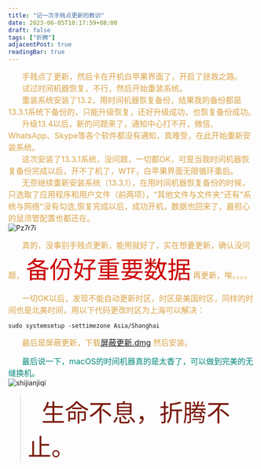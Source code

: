 ```yaml
---
title: "记一次手贱点更新的教训"
date: 2023-06-05T10:17:59+08:00
draft: false
tags: ["折腾"]
adjacentPost: true
readingBar: true
---
```

&emsp;&emsp;<font size=3 color=#DAA449>手贱点了更新，然后卡在开机白苹果界面了，开启了拯救之路。</font>
<br>
&emsp;&emsp;<font size=3 color=#DAA449>试过时间机器恢复，不行，然后开始重装系统。</font><br>
&emsp;&emsp;<font size=3 color=#DAA449>重装系统安装了13.2，用时间机器恢复备份，结果我的备份都是13.3.1系统下备份的，只能升级恢复，还好升级成功，也恢复备份成功。</font><br>
&emsp;&emsp;<font size=3 color=#DAA449>升级13.4以后，新的问题来了，通知中心打不开，微信、WhatsApp、Skype等各个软件都没有通知，真难受，在此开始重新安装系统。</font><br>
&emsp;&emsp;<font size=3 color=#DAA449>这次安装了13.3.1系统，没问题，一切都OK，可是当我时间机器恢复备份完成以后，开不了机了，WTF，白苹果界面无限循环重启。</font><br>
&emsp;&emsp;<font size=3 color=#DAA449>无奈继续重新安装系统（13.3.1），在用时间机器恢复备份的时候，只选取了应用程序和用户文件（前两项），"其他文件与文件夹"还有"系统与网络"没有勾选,恢复完成以后，成功开机，数据也回来了，最担心的鼠须管配置也都还在。</font><br>
![Pz7r7i](https://cdn.jsdelivr.net/gh/tosspi/mumu@main/uPic/Pz7r7i.png)

&emsp;&emsp;<font size=3 color=#DAA449>真的，没事别手贱点更新，能用就好了，实在想要更新，确认没问题，</font> <font size=7 color=#cc0000>备份好重要数据</font> <font size=3 color=#DAA449>再更新，唉。。。。</font><br>

&emsp;&emsp;<font size=3 color=#DAA449>一切OK以后，发现不能自动更新时区，时区是美国时区，同样的时间也是北美时间，用以下代码更改时区为上海可以解决：</font><br>

```
sudo systemsetup -settimezone Asia/Shanghai
```

&emsp;&emsp;<font size=3 color=#DAA449>最后是屏蔽更新，下载[屏蔽更新.dmg](https://ibelife.cowtransfer.com/s/49c4e19b07f247) 然后安装。</font><br>

&emsp;&emsp;<font size=3 color=#00897B>最后说一下，macOS的时间机器真的是太香了，可以做到完美的无缝换机。</font><br>
![shijianjiqi](https://cdn.jsdelivr.net/gh/tosspi/mumu@main/uPic/shijianjiqi.png)
<br>

>&emsp;&emsp;<font size=9 color=#7a1b0c>生命不息，折腾不止。</font>